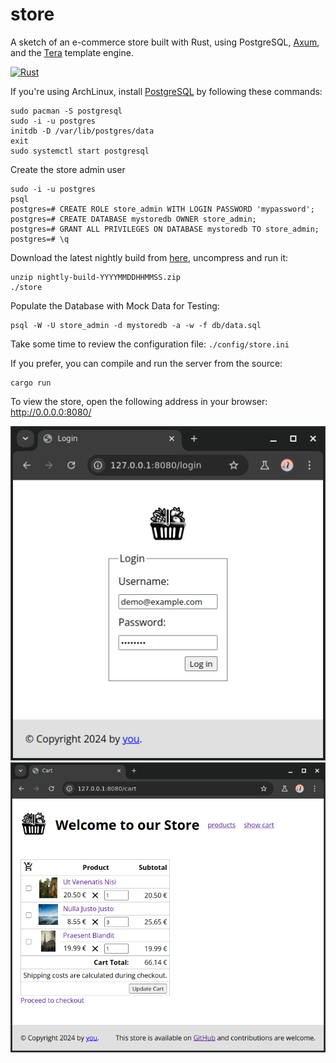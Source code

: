 # store
A sketch of an e-commerce store built with Rust, using PostgreSQL, [Axum](https://github.com/tokio-rs/axum), and the [Tera](https://keats.github.io/tera/) template engine.

[![Rust](https://github.com/mrhdias/store/actions/workflows/rust.yml/badge.svg)](https://github.com/mrhdias/store/actions/workflows/rust.yml)

If you're using ArchLinux, install [PostgreSQL](https://wiki.archlinux.org/title/PostgreSQL) by following these commands:
```
sudo pacman -S postgresql
sudo -i -u postgres
initdb -D /var/lib/postgres/data
exit
sudo systemctl start postgresql
```
Create the store admin user
```
sudo -i -u postgres
psql
postgres=# CREATE ROLE store_admin WITH LOGIN PASSWORD 'mypassword';
postgres=# CREATE DATABASE mystoredb OWNER store_admin;
postgres=# GRANT ALL PRIVILEGES ON DATABASE mystoredb TO store_admin;
postgres=# \q
```
Download the latest nightly build from [here](https://github.com/mrhdias/store/tags), uncompress and run it:
```
unzip nightly-build-YYYYMMDDHHMMSS.zip
./store
```
Populate the Database with Mock Data for Testing:
```
psql -W -U store_admin -d mystoredb -a -w -f db/data.sql
```
Take some time to review the configuration file: `./config/store.ini`

If you prefer, you can compile and run the server from the source:
```
cargo run
```
To view the store, open the following address in your browser: http://0.0.0.0:8080/

![Login Screenshot](https://raw.githubusercontent.com/mrhdias/store/main/screenshots/login.png)
![Cart Screenshot](https://raw.githubusercontent.com/mrhdias/store/main/screenshots/cart.png)
